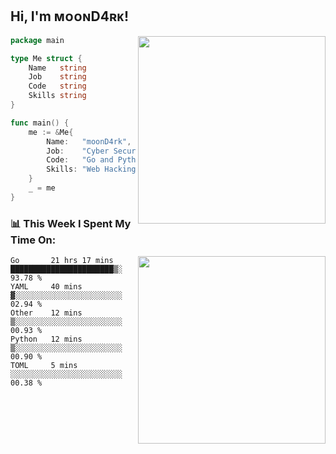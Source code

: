 <h2> Hi, I'm ᴍᴏᴏɴD4ʀᴋ!</h2>
<img align='right' src="https://github-readme-stats.vercel.app/api?username=moond4rk&show_icons=true&theme=radical" width="300">


```go
package main

type Me struct {
	Name   string
	Job    string
	Code   string
	Skills string
}

func main() {
	me := &Me{
		Name:   "moonD4rk",
		Job:    "Cyber Security Engineer",
		Code:   "Go and Python and Others",
		Skills: "Web Hacking ^o^",
	}
	_ = me
}
```



<h3>📊 This Week I Spent My Time On:</h3>
<img align='right' src="https://spotify-github-profile.vercel.app/api/view?uid=iftr63d5ost38g0o26wcjzd8k&cover_image=true&theme=novatorem" width="300">

<!--START_SECTION:waka-->
```text
Go       21 hrs 17 mins  ███████████████████████▒░   93.78 % 
YAML     40 mins         ▓░░░░░░░░░░░░░░░░░░░░░░░░   02.94 % 
Other    12 mins         ▒░░░░░░░░░░░░░░░░░░░░░░░░   00.93 % 
Python   12 mins         ▒░░░░░░░░░░░░░░░░░░░░░░░░   00.90 % 
TOML     5 mins          ░░░░░░░░░░░░░░░░░░░░░░░░░   00.38 % 
```
<!--END_SECTION:waka-->

